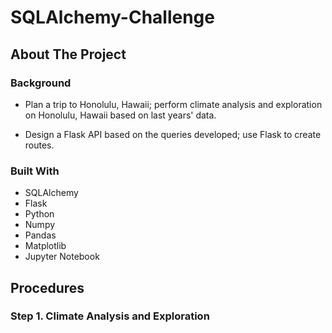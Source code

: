 # SQLAlchemy-Challenge

## About The Project

### Background

* Plan a trip to Honolulu, Hawaii; perform climate analysis and exploration on Honolulu, Hawaii based on last years' data.

* Design a Flask API based on the queries developed; use Flask to create routes. 

### Built With

* SQLAlchemy
* Flask
* Python
* Numpy
* Pandas 
* Matplotlib
* Jupyter Notebook

## Procedures

### Step 1. Climate Analysis and Exploration

